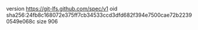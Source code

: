 version https://git-lfs.github.com/spec/v1
oid sha256:24fb8c168072e375ff7cb34533ccd3dfd682f394e7500cae72b22390549e068c
size 906
